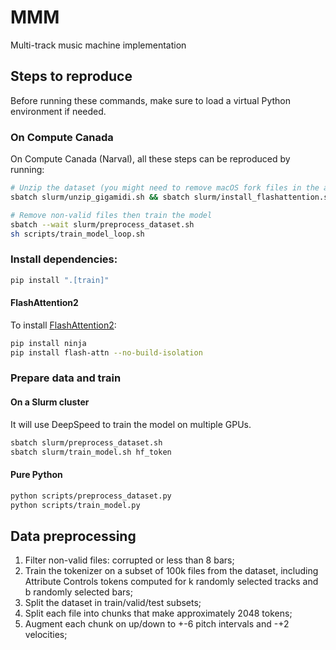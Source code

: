 # MMM
Multi-track music machine implementation

## Steps to reproduce

Before running these commands, make sure to load a virtual Python environment if needed.

### On Compute Canada

On Compute Canada (Narval), all these steps can be reproduced by running:

```bash
# Unzip the dataset (you might need to remove macOS fork files in the archive) and install flash attention 2 simultaneously
sbatch slurm/unzip_gigamidi.sh && sbatch slurm/install_flashattention.sh
```

```bash
# Remove non-valid files then train the model
sbatch --wait slurm/preprocess_dataset.sh
sh scripts/train_model_loop.sh
```

### Install dependencies:

```bash
pip install ".[train]"
```

#### FlashAttention2

To install [FlashAttention2](https://github.com/Dao-AILab/flash-attention?tab=readme-ov-file#installation-and-features):

```bash
pip install ninja
pip install flash-attn --no-build-isolation
```

### Prepare data and train

#### On a Slurm cluster

It will use DeepSpeed to train the model on multiple GPUs.

```bash
sbatch slurm/preprocess_dataset.sh
sbatch slurm/train_model.sh hf_token
```

#### Pure Python

```bash
python scripts/preprocess_dataset.py
python scripts/train_model.py
```

## Data preprocessing

1. Filter non-valid files: corrupted or less than 8 bars;
2. Train the tokenizer on a subset of 100k files from the dataset, including Attribute Controls tokens computed for k randomly selected tracks and b randomly selected bars;
3. Split the dataset in train/valid/test subsets;
4. Split each file into chunks that make approximately 2048 tokens;
5. Augment each chunk on up/down to +-6 pitch intervals and -+2 velocities;
